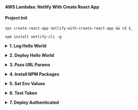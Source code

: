 #### AWS Lambdas: Netlify With Create React App  ####

<p></p>

#### Project Init ####

<p></p>

<pre><code>npx create-react-app netlify-with-create-react-app && cd $_</code></pre>

<p></p>

<pre><code>npm install netlify-cli -g</code></pre>


<p></p>


<details closed>
<summary><strong>1. Log Hello World</strong>
</summary>

<p></p>

<em>Details in progress.</em>

<p></p>

</details>


<p></p>


<details closed>
<summary><strong>2. Deploy Hello World</strong>
</summary>


<p></p>

<em>Details in progress.</em>

<p></p>

</details>

<p></p>

<details closed>
<summary><strong>3. Pass URL Params</strong>
</summary>

<p></p>

<em>Details in progress.</em>

<p></p>

</details>


<p></p>


<details closed>
<summary><strong>4. Install NPM Packages</strong>
</summary>

<p></p>

<em>Details in progress.</em>

<p></p>

</details>

<p></p>


<details closed>
<summary><strong>5. Set Env Values</strong>
</summary>

<p></p>

<em>Details in progress.</em>

<p></p>

</details>

<p></p>


<details closed>
<summary><strong>6. Test Token</strong>
</summary>

<p></p>

<em>Details in progress.</em>

<p></p>

</details>

<p></p>


<details closed>
<summary><strong>7. Deploy Authenticated</strong>
</summary>

<p></p>

<em>Details in progress.</em>

<p></p>

</details>
